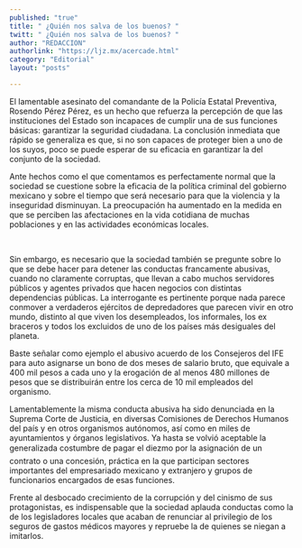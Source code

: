 ```yaml
---
published: "true"
title: " ¿Quién nos salva de los buenos? "
twitt: " ¿Quién nos salva de los buenos? "
author: "REDACCION"
authorlink: "https://ljz.mx/acercade.html"
category: "Editorial"
layout: "posts"

---
```



  El lamentable asesinato del comandante de la Policía Estatal Preventiva, Rosendo Pérez Pérez, es un hecho que refuerza la percepción de que las instituciones del Estado son incapaces de cumplir una de sus funciones básicas: garantizar la seguridad ciudadana. La conclusión inmediata que rápido se generaliza es que, si no son capaces de proteger bien a uno de los suyos, poco se puede esperar de su eficacia en garantizar la del conjunto de la sociedad.



  Ante hechos como el que comentamos es perfectamente normal que la sociedad se cuestione sobre la eficacia de la política criminal del gobierno mexicano y sobre el tiempo que será necesario para que la violencia y la inseguridad disminuyan. La preocupación ha aumentado en la medida en que se perciben las afectaciones en la vida cotidiana de muchas poblaciones y en las actividades económicas locales.


 


  Sin embargo, es necesario que la sociedad también se pregunte sobre lo que se debe hacer para detener las conductas francamente abusivas, cuando no claramente corruptas, que llevan a cabo muchos servidores públicos y agentes privados que hacen negocios con distintas dependencias públicas. La interrogante es pertinente porque nada parece conmover a verdaderos ejércitos de depredadores que parecen vivir en otro mundo, distinto al que viven los desempleados, los informales, los ex braceros y todos los excluidos de uno de los países más desiguales del planeta.



  Baste señalar como ejemplo el abusivo acuerdo de los Consejeros del IFE para auto asignarse un bono de dos meses de salario bruto, que equivale a 400 mil pesos a cada uno y la erogación de al menos 480 millones de pesos que se distribuirán entre los cerca de 10 mil empleados del organismo.



  Lamentablemente la misma conducta abusiva ha sido denunciada en la Suprema Corte de Justicia, en diversas Comisiones de Derechos Humanos del país y en otros organismos autónomos, así como en miles de ayuntamientos y órganos legislativos. Ya hasta se volvió aceptable la generalizada costumbre de pagar el diezmo por la asignación de un contrato o una concesión, práctica en la que participan sectores importantes del empresariado mexicano y extranjero y grupos de funcionarios encargados de esas funciones.



  Frente al desbocado crecimiento de la corrupción y del cinismo de sus protagonistas, es indispensable que la sociedad aplauda conductas como la de los legisladores locales que acaban de renunciar al privilegio de los seguros de gastos médicos mayores y repruebe la de quienes se niegan a imitarlos.

